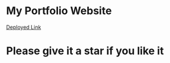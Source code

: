 # My Portfolio Website

[Deployed Link](https://mystifying-noether-b36761.netlify.app/)

# Please give it a star if you like it
